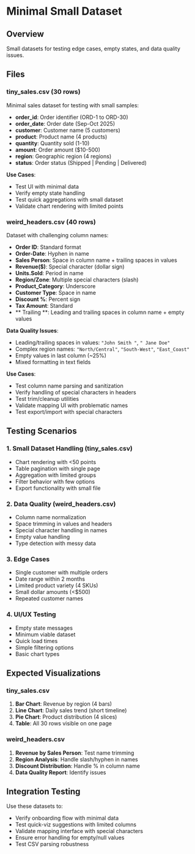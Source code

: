 # Minimal Small Dataset

## Overview
Small datasets for testing edge cases, empty states, and data quality issues.

## Files

### tiny_sales.csv (30 rows)
Minimal sales dataset for testing with small samples:
- **order_id**: Order identifier (ORD-1 to ORD-30)
- **order_date**: Order date (Sep-Oct 2025)
- **customer**: Customer name (5 customers)
- **product**: Product name (4 products)
- **quantity**: Quantity sold (1-10)
- **amount**: Order amount ($10-500)
- **region**: Geographic region (4 regions)
- **status**: Order status (Shipped | Pending | Delivered)

**Use Cases**:
- Test UI with minimal data
- Verify empty state handling
- Test quick aggregations with small dataset
- Validate chart rendering with limited points

### weird_headers.csv (40 rows)
Dataset with challenging column names:
- **Order ID**: Standard format
- **Order-Date**: Hyphen in name
- **Sales Person**: Space in column name + trailing spaces in values
- **Revenue($)**: Special character (dollar sign)
- **Units.Sold**: Period in name
- **Region/Zone**: Multiple special characters (slash)
- **Product_Category**: Underscore
- **Customer Type**: Space in name
- **Discount %**: Percent sign
- **Tax Amount**: Standard
- **  Trailing  **: Leading and trailing spaces in column name + empty values

**Data Quality Issues**:
- Leading/trailing spaces in values: `"John Smith "`, `" Jane Doe"`
- Complex region names: `"North/Central"`, `"South-West"`, `"East_Coast"`
- Empty values in last column (~25%)
- Mixed formatting in text fields

**Use Cases**:
- Test column name parsing and sanitization
- Verify handling of special characters in headers
- Test trim/cleanup utilities
- Validate mapping UI with problematic names
- Test export/import with special characters

## Testing Scenarios

### 1. Small Dataset Handling (tiny_sales.csv)
- Chart rendering with <50 points
- Table pagination with single page
- Aggregation with limited groups
- Filter behavior with few options
- Export functionality with small file

### 2. Data Quality (weird_headers.csv)
- Column name normalization
- Space trimming in values and headers
- Special character handling in names
- Empty value handling
- Type detection with messy data

### 3. Edge Cases
- Single customer with multiple orders
- Date range within 2 months
- Limited product variety (4 SKUs)
- Small dollar amounts (<$500)
- Repeated customer names

### 4. UI/UX Testing
- Empty state messages
- Minimum viable dataset
- Quick load times
- Simple filtering options
- Basic chart types

## Expected Visualizations

### tiny_sales.csv
1. **Bar Chart**: Revenue by region (4 bars)
2. **Line Chart**: Daily sales trend (short timeline)
3. **Pie Chart**: Product distribution (4 slices)
4. **Table**: All 30 rows visible on one page

### weird_headers.csv
1. **Revenue by Sales Person**: Test name trimming
2. **Region Analysis**: Handle slash/hyphen in names
3. **Discount Distribution**: Handle % in column name
4. **Data Quality Report**: Identify issues

## Integration Testing
Use these datasets to:
- Verify onboarding flow with minimal data
- Test quick-viz suggestions with limited columns
- Validate mapping interface with special characters
- Ensure error handling for empty/null values
- Test CSV parsing robustness
